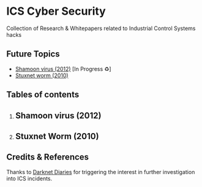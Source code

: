 # ICS Cyber Security

Collection of Research &amp; Whitepapers related to Industrial Control Systems hacks

## Future Topics

- [Shamoon virus (2012)](#shamoon) [In Progress ♻️]
- [Stuxnet worm (2010)](#stuxnet)

## Tables of contents

1. <a name="shamoon"></a><h2>Shamoon virus (2012)</h2>

2. <a name="stuxnet"></a><h2>Stuxnet Worm (2010)</h2>

## Credits & References

Thanks to [Darknet Diaries](https://darknetdiaries.com/) for triggering the interest in further investigation into ICS incidents. 